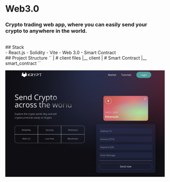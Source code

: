 # Web3.0
### Crypto trading web app, where you can easily send your crypto to anywhere in the world.
<br>
## Stack
<br>
- React.js
- Solidity
- Vite
- Web 3.0
- Smart Contract
<br>
## Project Structure
``
|   # client files
|__ client
|   # Smart Contract
|__ smart_contract
``

![web3.0-homepage](/client/images/web3.0-homepage.png)
